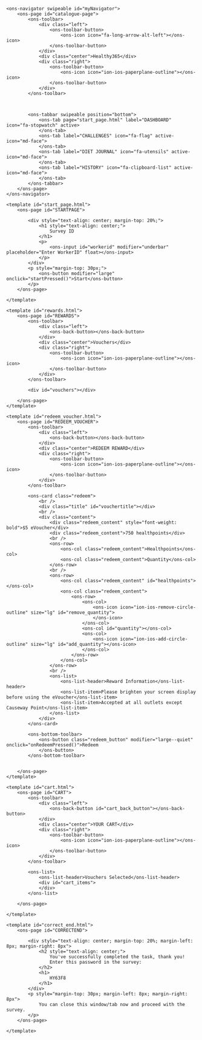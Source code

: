<!DOCTYPE html>
<html>

<head>
    <link rel="stylesheet" href="styles.css">
    <link rel="stylesheet" href="lib/onsen/css/onsenui.css">
    <link rel="stylesheet" href="lib/onsen/css/onsen-css-components.min.css">
    <script src="lib/onsen/js/onsenui.min.js"></script>
    <script src="logging.js"></script>
    <script src="scripts.js"></script>

</head>

<body>

    <ons-navigator swipeable id="myNavigator">
        <ons-page id="catalogue-page">
            <ons-toolbar>
                <div class="left">
                    <ons-toolbar-button>
                        <ons-icon icon="fa-long-arrow-alt-left"></ons-icon>
                    </ons-toolbar-button>
                </div>
                <div class="center">Healthy365</div>
                <div class="right">
                    <ons-toolbar-button>
                        <ons-icon icon="ion-ios-paperplane-outline"></ons-icon>
                    </ons-toolbar-button>
                </div>
            </ons-toolbar>



            <ons-tabbar swipeable position="bottom">
                <ons-tab page="start_page.html" label="DASHBOARD" icon="fa-stopwatch" active>
                </ons-tab>
                <ons-tab label="CHALLENGES" icon="fa-flag" active-icon="md-face">
                </ons-tab>
                <ons-tab label="DIET JOURNAL" icon="fa-utensils" active-icon="md-face">
                </ons-tab>
                <ons-tab label="HISTORY" icon="fa-clipboard-list" active-icon="md-face">
                </ons-tab>
            </ons-tabbar>
        </ons-page>
    </ons-navigator>

    <template id="start_page.html">
        <ons-page id="STARTPAGE">

            <div style="text-align: center; margin-top: 20%;">
                <h1 style="text-align: center;">
                    Survey ID
                </h1>
                <p>
                    <ons-input id="workerid" modifier="underbar" placeholder="Enter WorkerID" float></ons-input>
                </p>
            </div>
            <p style="margin-top: 30px;">
                <ons-button modifier="large" onclick="startPressed()">Start</ons-button>
            </p>
        </ons-page>

    </template>

    <template id="rewards.html">
        <ons-page id="REWARDS">
            <ons-toolbar>
                <div class="left">
                    <ons-back-button></ons-back-button>
                </div>
                <div class="center">Vouchers</div>
                <div class="right">
                    <ons-toolbar-button>
                        <ons-icon icon="ion-ios-paperplane-outline"></ons-icon>
                    </ons-toolbar-button>
                </div>
            </ons-toolbar>

            <div id="vouchers"></div>

        </ons-page>
    </template>

    <template id="redeem_voucher.html">
        <ons-page id="REDEEM_VOUCHER">
            <ons-toolbar>
                <div class="left">
                    <ons-back-button></ons-back-button>
                </div>
                <div class="center">REDEEM REWARD</div>
                <div class="right">
                    <ons-toolbar-button>
                        <ons-icon icon="ion-ios-paperplane-outline"></ons-icon>
                    </ons-toolbar-button>
                </div>
            </ons-toolbar>

            <ons-card class="redeem">
                <br />
                <div class="title" id="vouchertitle"></div>
                <br />
                <div class="content">
                    <div class="redeem_content" style="font-weight: bold">$5 eVoucher</div>
                    <div class="redeem_content">750 healthpoints</div>
                    <br />
                    <ons-row>
                        <ons-col class="redeem_content">Healthpoints</ons-col>
                        <ons-col class="redeem_content">Quantity</ons-col>
                    </ons-row>
                    <br />
                    <ons-row>
                        <ons-col class="redeem_content" id="healthpoints"></ons-col>
                        <ons-col class="redeem_content">
                            <ons-row>
                                <ons-col>
                                    <ons-icon icon="ion-ios-remove-circle-outline" size="lg" id="remove_quantity">
                                    </ons-icon>
                                </ons-col>
                                <ons-col id="quantity"></ons-col>
                                <ons-col>
                                    <ons-icon icon="ion-ios-add-circle-outline" size="lg" id="add_quantity"></ons-icon>
                                </ons-col>
                            </ons-row>
                        </ons-col>
                    </ons-row>
                    <br />
                    <ons-list>
                        <ons-list-header>Reward Information</ons-list-header>
                        <ons-list-item>Please brighten your screen display before using the eVoucher</ons-list-item>
                        <ons-list-item>Accepted at all outlets except Causeway Point</ons-list-item>
                    </ons-list>
                </div>
            </ons-card>

            <ons-bottom-toolbar>
                <ons-button class="redeem_button" modifier="large--quiet" onclick="onRedeemPressed()">Redeem
                </ons-button>
            </ons-bottom-toolbar>


        </ons-page>
    </template>

    <template id="cart.html">
        <ons-page id="CART">
            <ons-toolbar>
                <div class="left">
                    <ons-back-button id="cart_back_button"></ons-back-button>
                </div>
                <div class="center">YOUR CART</div>
                <div class="right">
                    <ons-toolbar-button>
                        <ons-icon icon="ion-ios-paperplane-outline"></ons-icon>
                    </ons-toolbar-button>
                </div>
            </ons-toolbar>

            <ons-list>
                <ons-list-header>Vouchers Selected</ons-list-header>
                <div id="cart_items">
                </div>
            </ons-list>

        </ons-page>

    </template>

    <template id="correct_end.html">
        <ons-page id="CORRECTEND">

            <div style="text-align: center; margin-top: 20%; margin-left: 8px; margin-right: 8px">
                <h2 style="text-align: center;">
                    You've successfully completed the task, thank you!
                    Enter this password in the survey:
                </h2>
                <h1>
                    HY63F8
                </h1>
            </div>
            <p style="margin-top: 30px; margin-left: 8px; margin-right: 8px">
                You can close this window/tab now and proceed with the survey.
            </p>
        </ons-page>

    </template>

</body>

</html>